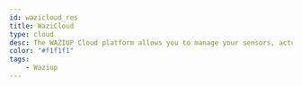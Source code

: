 ```yaml
---
id: wazicloud_res
title: WaziCloud
type: cloud
desc: The WAZIUP Cloud platform allows you to manage your sensors, actuators and IoT data.
color: "#f1f1f1"
tags:
    - Waziup
---
```

